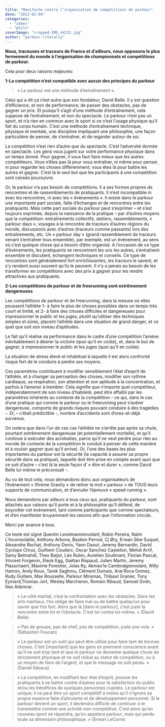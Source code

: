 ```yaml
---
title: "Manifeste contre l’organisation de compétitions de parkour"
date: "2013-02-04"
categories: 
  - "idees"
  - "philo"
coverImage: "cropped-IMG_44131.jpg"
author: "parkour-literally"
---
```


**Nous, traceuses et traceurs de France et d’ailleurs, nous opposons le plus fermement du monde à l’organisation de championnats et compétitions de parkour.**

Cela pour deux raisons majeures:

**1-La compétition n’est compatible avec aucun des principes du parkour**

> « Le parkour est une méthode d’entraînement ».

Celui qui a dit ça n’est autre que son fondateur, David Belle. Il y est question d’efficience, et non de performance; de passer des obstacles, pas de gagner un prix. Et puisqu’il s’agit d’une méthode d’entraînement, cela suppose de l’entraînement, et non du spectacle. Le parkour n’est pas un sport, et n’a rien en commun avec le sport si ce n’est l’usage physique qu’il fait du corps humain. C’est une méthode d’entraînement technique, physique et mentale, une discipline impliquant une philosophie, une façon particulière de penser, de s’entraîner, et de regarder autour de soi.

La compétition n’est rien d’autre que du spectacle. C’est l’adversité donnée en spectacle. Les gens vous jugent sur votre performance physique dans un temps donné. Pour gagner, il vous faut faire mieux que les autres compétiteurs. Vous n’êtes pas là pour vous entraîner, ni même pour penser, ni pour regarder les choses différemment; vous êtes là pour battre les autres et gagner. C’est là le seul but que les participants à une compétition sont censés poursuivre.

Or, le parkour n’a pas besoin de compétitions. Il a ses formes propres de rencontres et de rassemblements de pratiquants. Il n’est incompatible ni avec les rencontres, ni avec les « évènements ». Il existe dans le parkour une importante part sociale, faite d’échanges et de rencontres entre les pratiquants. Mais cette part sociale du parkour peut s’exprimer – et s’est toujours exprimée, depuis la naissance de la pratique – par d’autres moyens que la compétition: entraînements collectifs, ateliers, rassemblements, « parkour days », voyages à la rencontre de traceurs d’autres régions du monde, discussions avec d’autres (traceurs comme passants) lors des entraînements, etc. Un « parkour day » (grand rassemblement de traceurs venant s’entraîner tous ensemble), par exemple, est un évènement, au sens où c’est quelque chose qui a besoin d’être organisé. A l’occasion de ce type d’évènements, les pratiquants se rencontrent les uns les autres, s’entraînent ensemble et discutent, échangent techniques et conseils. Ce type de rencontres sont généralement fort enrichissantes, les traceurs le savent, et s’y rendent aussi souvent qu’ils le peuvent. Il n’y a jamais eu besoin de les transformer en compétitions avec des prix à gagner pour les rendre attractives aux pratiquants.

**2-Les compétitions de parkour et de freerunning sont extrêmement dangereuses**

Les compétitions de parkour et de freerunning, dans la mesure où elles poussent l’athlète 1- à faire le plus de choses possibles dans un temps très court et limité, et 2- à faire des choses difficiles et dangereuses pour impressionner le public et les juges, plutôt qu’utiliser des techniques simples et sûres, placent l’athlète dans une situation de grand danger, et ce quel que soit son niveau d’aptitudes.

Le fait qu’il réalise sa performance dans le cadre d’une compétition l’amène inévitablement à désirer la victoire (quoi qu’il en coûte), et, dans le but de gagner, à impressionner le public et les juges (quoi qu’il en coûte).

La situation de stress élevé et inhabituel à laquelle il est alors confronté risque fort de le conduire à perdre ses moyens.

Ces paramètres contribuent à modifier sensiblement l’état d’esprit de l’athlète, et à changer sa perception des choses, modifier son rythme cardiaque, sa respiration, son attention et son aptitude à la concentration, et parfois à l’amener à trembler. Cela signifie que n’importe quel compétiteur, indépendamment de son niveau d’habileté, peut être affaibli par les paramètres inhérents au contexte de la compétition – ce qui, dans le cas d’une pratique qui comme le parkour ou le freerunning peut s’avérer dangereuse, comporte de grands risques pouvant conduire à des tragédies -. Et, – c’était prédictible -, nombre d’accidents sont d’ores-et-déjà survenus.

On notera que dans l’un de ces cas l’athlète ne s’arrête pas après sa chute, pourtant extrêmement dangereuse (et potentiellement mortelle), et qu’il continue à exécuter des acrobaties, parce qu’il ne veut perdre pour rien au monde (le contexte de la compétition le conduit à penser de cette manière et à vouloir gagner quoi qu’il arrive). Or, l’une des bases les plus importantes du parkour est la sécurité (la capacité à assurer sa propre sécurité dans sa pratique), laquelle doit être prise en compte avant quoi que ce soit d’autre – c’est là la seule façon d’ « être et durer », comme David Belle lui-même le préconisait -.

Au vu de tout cela, nous demandons donc aux organisateurs de l’évènement « Xtreme Gravity » de retirer le mot « parkour » de TOUS leurs supports de communication, et d’annuler l’épreuve « speed running ».

Nous demandons par ailleurs à tous ceux qui, pratiquants du parkour, sont attachés aux valeurs qu’il porte et à la philosophie qu’il défend, de boycotter cet évènement, tant comme participants que comme spectateurs, et d’en manifester bruyamment les raisons afin que l’information circule.

Merci par avance à tous.

Ce texte est signé Quentin Levietnamienvolant, Robin Pereira, Naïm L’Inconsolable, Anthony Arbona, Bastien Perrod, Cj Øry, Erwan Sbw Suquet, Alexandre Rochat, Anthony Denis, Yann Daout, Jeremy Bernardin, David Cyclope Chruz, Guilhem Couderc, Oscar Sanchez Castellon, Mehdi Arrif, Samy Belmahdi, Theo Baijot, Léo Rubin, Aurelien Soulimant, Florian Pascal, Vincent Forgeron, Eleok Egg, Gaëtan Rispaud, Julien Martin, Jeremy Plasschaert, Maxime Forestier, Jolas Ky, Akmao’le Cambodgienvolant, Willy Hamon, Andy Roux, Tarek Saghrou, Clément Dumais, Aral Roca Gomez, Rudy Guillem, Max Rousselle, Parkour Miramas, Thibaut Granier, Tony Eymard,Thomas Jort, Wesley Marcheron, Romain Ribaud, Samuel Gvdn, Ilies Aitemrar.

> « Le côté martial, c’est la confrontation avec les obstacles. Dans les arts martiaux, t’es obligé de faire mal ou de battre quelqu’un pour savoir que t’es fort. Alors que là \[dans le parkour\], c’est juste la rencontre entre toi et l’obstacle. C’est toi contre toi-même. » (David Belle)

> « Pas de groupe, pas de chef, pas de compétition; juste une voie. » (Sébastien Foucan)

> « Le parkour est un outil qui peut être utilisé pour faire tant de bonnes choses. C’est \[important\] que les gens en prennent conscience avant qu’il ne soit trop tard et que le parkour ne devienne quelque chose de strictement physique et ne soit réduit au statut de compétition, ou à un moyen de faire de l’argent, et que le message ne soit perdu. » (Daniel Ilabaca)

> « La compétition, en modifiant leur état d’esprit, pousse les pratiquants à se battre contre d’autres pour la satisfaction du public et/ou les bénéfices de quelques personnes cupides. Le parkour est unique; il ne peut être un sport compétitif à moins qu’il n’ignore sa propre essence faite d’altruisme et de développement personnel. Si le parkour devient un sport, il deviendra difficile de continuer à le transmettre comme une activité non-compétitive. C’est alors qu’un nouveau sport se répandra, qu’on appelera parkour, mais qui perdu toute sa dimension philosophique. » (Erwan LeCorre)
